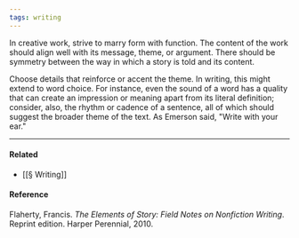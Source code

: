 ```yaml
---
tags: writing
---
```


In creative work, strive to marry form with function. The content of the work should align well with its message, theme, or argument. There should be symmetry between the way in which a story is told and its content.

Choose details that reinforce or accent the theme. In writing, this might extend to word choice. For instance, even the sound of a word has a quality that can create an impression or meaning apart from its literal definition; consider, also, the rhythm or cadence of a sentence, all of which should suggest the broader theme of the text. As Emerson said, "Write with your ear."

---

#### Related

- [[§ Writing]]

#### Reference

Flaherty, Francis. _The Elements of Story: Field Notes on Nonfiction Writing_. Reprint edition. Harper Perennial, 2010.
